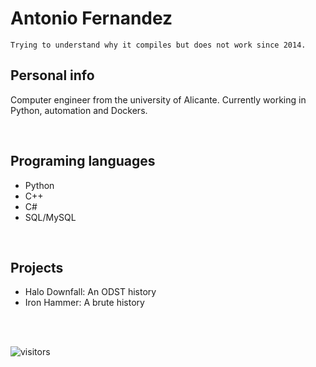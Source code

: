 # Antonio Fernandez
```
Trying to understand why it compiles but does not work since 2014.
```
<!---
## Table of contents
* [General info](#general-info)
* [Technologies](#technologies)
* [Setup](#setup)

<img height="180em" src="https://github-readme-stats.vercel.app/api?username=scoop96&show_icons=true&hide_border=true&&count_private=true&include_all_commits=true" />
--->
## Personal info

Computer engineer from the university of Alicante. Currently working in Python, automation and Dockers.

<br />

## Programing languages
 - Python
 - C++
 - C#
 - SQL/MySQL
<br />
 
## Projects
 - Halo Downfall: An ODST history
 - Iron Hammer:  A brute history

<br />
 
<br />



![visitors](https://visitor-badge.glitch.me/badge?page_id=page.id)


